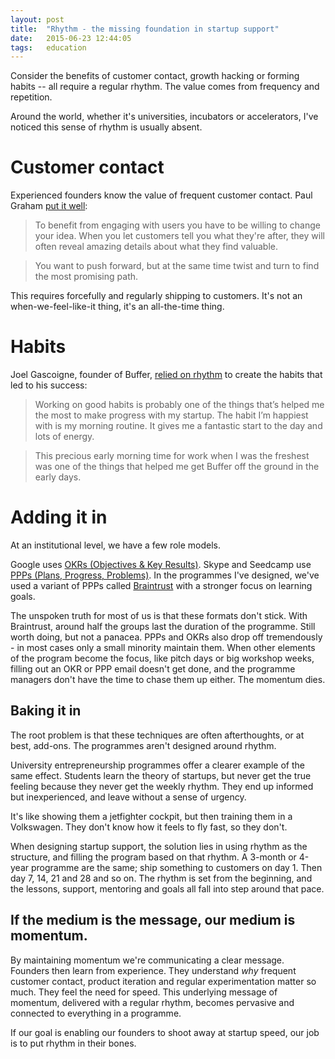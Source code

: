 ```yaml
---
layout: post
title:  "Rhythm - the missing foundation in startup support"
date:   2015-06-23 12:44:05
tags:   education
---
```


Consider the benefits of customer contact, growth hacking or forming habits -- all require a regular rhythm. The value comes from frequency and repetition.

Around the world, whether it's universities, incubators or accelerators, I've noticed this sense of rhythm is usually absent. 

# Customer contact
Experienced founders know the value of frequent customer contact.  Paul Graham [put it well](http://www.paulgraham.com/really.html):

>To benefit from engaging with users you have to be willing to change your idea. When you let customers tell you what they're after, they will often reveal amazing details about what they find valuable.

> You want to push forward, but at the same time twist and turn to find the most promising path.  

This requires forcefully and regularly shipping to customers. It's not an when-we-feel-like-it thing, it's an all-the-time thing.

# Habits
Joel Gascoigne, founder of Buffer, [relied on rhythm](http://joel.is/want-to-create-a-new-habit-get-ready-to-break-it/) to create the habits that led to his success:

> Working on good habits is probably one of the things that’s helped me the most to make progress with my startup. The habit I’m happiest with is my morning routine. It gives me a fantastic start to the day and lots of energy.

> This precious early morning time for work when I was the freshest was one of the things that helped me get Buffer off the ground in the early days.

# Adding it in
At an institutional level, we have a few role models. 

Google uses [OKRs (Objectives & Key Results)](http://www.gv.com/lib/how-google-sets-goals-objectives-and-key-results-okrs).  Skype and Seedcamp use [PPPs (Plans, Progress, Problems)](https://blog.weekdone.com/faqs/implementation-guide/progress-plans-problems/). In the programmes I've designed, we've used a variant of PPPs called [Braintrust](https://dl.dropboxusercontent.com/u/6606104/Founder-Centric%20Public/Braintrust%20Welcome.pdf) with a stronger focus on learning goals.

The unspoken truth for most of us is that these formats don't stick.  With Braintrust, around half the groups last the duration of the programme. Still worth doing, but not a panacea.  PPPs and OKRs also drop off tremendously - in most cases only a small minority maintain them.  When other elements of the program become the focus, like pitch days or big workshop weeks, filling out an OKR or PPP email doesn't get done, and the programme managers don't have the time to chase them up either. The momentum dies.

## Baking it in
The root problem is that these techniques are often afterthoughts, or at best, add-ons.  The programmes aren't designed around rhythm.

University entrepreneurship programmes offer a clearer example of the same effect.  Students learn the theory of startups, but never get the true feeling because they never get the weekly rhythm.  They end up informed but inexperienced, and leave without a sense of urgency. 

It's like showing them a jetfighter cockpit, but then training them in a Volkswagen.  They don't know how it feels to fly fast, so they don't.

When designing startup support, the solution lies in using rhythm as the structure, and filling the program based on that rhythm.  A 3-month or 4-year programme are the same; ship something to customers on day 1.  Then day 7, 14, 21 and 28 and so on.  The rhythm is set from the beginning, and the lessons, support, mentoring and goals all fall into step around that pace.

## If the medium is the message, our medium is momentum. 

By maintaining momentum we're communicating a clear message. Founders then learn from experience. They understand *why* frequent customer contact, product iteration and regular experimentation matter so much. They feel the need for speed. This underlying message of momentum, delivered with a regular rhythm, becomes pervasive and connected to everything in a programme.

If our goal is enabling our founders to shoot away at startup speed, our job is to put rhythm in their bones.
